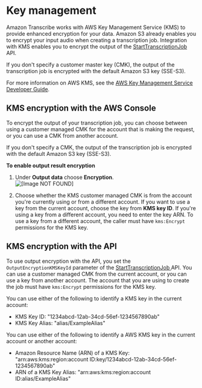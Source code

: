# Key management<a name="key-management"></a>

Amazon Transcribe works with AWS Key Management Service \(KMS\) to provide enhanced encryption for your data\. Amazon S3 already enables you to encrypt your input audio when creating a transcription job\. Integration with KMS enables you to encrypt the output of the [ StartTranscriptionJob ](API_StartTranscriptionJob.md) API\. 

If you don't specify a customer master key \(CMK\), the output of the transcription job is encrypted with the default Amazon S3 key \(SSE\-S3\)\.

For more information on AWS KMS, see the [AWS Key Management Service Developer Guide](https://docs.aws.amazon.com/kms/latest/developerguide/concepts.html)\.

## KMS encryption with the AWS Console<a name="kms-console"></a>

To encrypt the output of your transcription job, you can choose between using a customer managed CMK for the account that is making the request, or you can use a CMK from another account\.

If you don't specify a CMK, the output of the transcription job is encrypted with the default Amazon S3 key \(SSE\-S3\)\.

**To enable output result encryption**

1. Under **Output data** choose **Encryption**\.  
![\[Image NOT FOUND\]](http://docs.aws.amazon.com/transcribe/latest/dg/images/output-encryption.png)

1. Choose whether the KMS customer managed CMK is from the account you're currently using or from a different account\. If you want to use a key from the current account, choose the key from **KMS key ID**\. If you're using a key from a different account, you need to enter the key ARN\. To use a key from a different account, the caller must have `kms:Encrypt` permissions for the KMS key\.

## KMS encryption with the API<a name="kms-api"></a>

To use output encryption with the API, you set the `OutputEncryptionKMSKeyId` parameter of the [ StartTranscriptionJob ](API_StartTranscriptionJob.md) API\. You can use a customer managed CMK from the current account, or you can use a key from another account\. The account that you are using to create the job must have `kms:Encrypt` permissions for the KMS key\.

You can use either of the following to identify a KMS key in the current account:
+ KMS Key ID: "1234abcd\-12ab\-34cd\-56ef\-1234567890ab"
+ KMS Key Alias: "alias/ExampleAlias"

You can use either of the following to identify a AWS KMS key in the current account or another account:
+ Amazon Resource Name \(ARN\) of a KMS Key: "arn:aws:kms:region:account ID:key/1234abcd\-12ab\-34cd\-56ef\-1234567890ab"
+ ARN of a KMS Key Alias: "arn:aws:kms:region:account ID:alias/ExampleAlias"